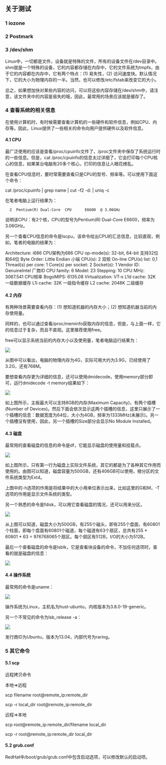## 关于测试

### 1 iozone

### 2 Postmark

### 3 /dev/shm

Linux中，一切都是文件，设备就是特殊的文件，所有的设备文件在/dev目录中。shm就是一个特殊的设备，它的内容都存储在内存中，它的文件系统为tmpfs，由于它的内容都在内存中，它有两个特点：(1) 易失性，(2) 访问速度快。默认情况下，它的大小为物理内存的一半。当然，也可以修改/etc/fstab来改变它的大小。

总之，如果想加快对某些内容的访问，可以将这些内容存储在/dev/shm中，请注意，该文件夹中的内容是易失的哦，因此，最常用的场景应该就是缓存了。

### 4 查看系统的相关信息

在使用计算机时，有时候需要查看计算机的一些硬件和软件信息，例如CPU、内存等。因此，Linux提供了一些相关的命令向用户提供硬件以及软件信息。

#### 4.1 CPU

最广泛使用的应该是查看/proc/cpuinfo文件了，/proc文件夹中保存了系统运行时的一些信息。但是，cat /proc/cpuinfo的信息太过详细了，它会打印每个CPU核心的信息，如果某台电脑有20多个核心，打印的信息让人眼花缭乱。

在查看CPU信息时，要时常需要查看只是CPU的型号、频率等。可以使用下面这个命令：

cat /proc/cpuinfo | grep name | cut -f2 -d: | uniq -c

在笔者电脑上运行结果为：

      2  Pentium(R) Dual-Core  CPU      E6600  @ 3.06GHz

说明该CPU：有2个核，CPU的型号为Pentium(R) Dual-Core E6600，频率为3.06GHz。

另一个查看CPU信息的命令是lscpu，该命令给出CPU的汇总信息，比较直观，例如，笔者的电脑的结果为：

Architecture:          i686 CPU架构为686
CPU op-mode(s):        32-bit, 64-bit 支持32位和64位
Byte Order:            Little Endian 小端
CPU(s):                2 双核
On-line CPU(s) list:   0,1
Thread(s) per core:    1
Core(s) per socket:    2
Socket(s):             1
Vendor ID:             GenuineIntel 厂商ID
CPU family:            6
Model:                 23
Stepping:              10
CPU MHz:               3067.541 CPU频率
BogoMIPS:              6135.08
Virtualization:        VT-x
L1d cache:             32K 一级数据缓存
L1i cache:             32K 一级指令缓存
L2 cache:              2048K 二级缓存

#### 4.2 内存

有两种场景需要查看内存：(1) 想知道机器的内存大小；(2) 想知道机器当前的内存使用量。

同样的，也可以通过查看/proc/meminfo获取内存的信息，但是，与上面一样，它的信息过于复杂，而且不直观。这里推荐使用free。

free可以显示系统当前的内存大小以及使用量，笔者电脑运行结果为：

![](https://github.com/luofengmacheng/algorithms/blob/master/myalgo/pics/about_test_1.png)

从图中可以看出，电脑的物理内存为4G，实际可用大约为3.9G，已经使用了3.2G，还有768M。

要想查看内存更为详细的信息，还可以使用dmidecode，使用memory部分即可，运行dmidecode -t memory结果如下：

![](https://github.com/luofengmacheng/algorithms/blob/master/myalgo/pics/about_test_2.png)

如上图所示，主板最大可以支持8GB的内存(Maximum Capacity)，有两个插槽(Number of Devices)。然后下面会依次显示这两个插槽的信息，这里只展示了一个插槽的信息：数据宽度为64位，大小为4GB，频率为1333MHz(未展示)。另一个插槽没有使用，因此，另一个插槽的Size部分会显示No Module Installed。

#### 4.3 磁盘

最常用的查看磁盘的信息的命令是df，它能显示磁盘的使用量和挂载点。

![](https://github.com/luofengmacheng/algorithms/blob/master/myalgo/pics/about_test_3.png)

如上图所示，只有第一行为磁盘上实际文件系统，其它的都是为了各种其它作用而使用的。由图可以知道，磁盘容量为500GB，还有406GB可以使用，根分区的文件系统类型为Ext4。

上图中的-h选项的作用是将结果中的大小用单位表示出来，比如这里的G和M，-T选项的作用是显示文件系统的类型。

另一个熟悉的命令是fdisk，可以用它查看磁盘的情况，还可以用来分区。

![](https://github.com/luofengmacheng/algorithms/blob/master/myalgo/pics/about_test_4.png)

从上图可以知道，磁盘大小为500GB，有255个磁头，即有255个盘面，有60801个柱面，即每个盘面有60801个磁道，每个磁道有63个扇区，总共有255 * 60801 * 63 = 976768065个扇区。每个扇区有512B，I/O的大小为512B。

最后一个查看磁盘的命令是lsblk，它是查看块设备的命令，不加任何选项时，查看的就是磁盘的信息：

![](https://github.com/luofengmacheng/algorithms/blob/master/myalgo/pics/about_test_5.png)

#### 4.4 操作系统

最常用的命令是uname：

![](https://github.com/luofengmacheng/algorithms/blob/master/myalgo/pics/about_test_6.png)

操作系统为Linux，主机名为hust-ubuntu，内核版本为3.8.0-19-generic。

另一个不常见的命令为lsb_release -a：

![](https://github.com/luofengmacheng/algorithms/blob/master/myalgo/pics/about_test_7.png)

发行商ID为Ubuntu，版本为13.04，内部代号为raring。

### 5 其它命令

#### 5.1 scp

远程拷贝命令

本地=>远程

scp filename root@remote_ip:remote_dir

scp -r local_dir root@remote_ip:remote_dir

远程=>本地

scp root@remote_ip:remote_dir/filename local_dir

scp -r root@remote_ip:remote_dir local_dir

#### 5.2 grub.conf

RedHat中/boot/grub/grub.conf中包含启动选项，可以修改默认的启动项。
